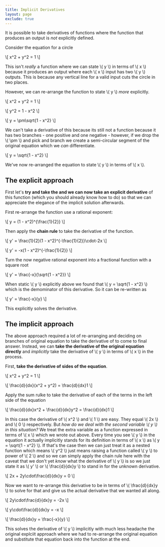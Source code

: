 ```yaml
---
title: Implicit Derivatives
layout: page
exclude: true
---
```


<script type="text/javascript" src="https://cdnjs.cloudflare.com/ajax/libs/mathjax/2.7.0/MathJax.js?config=TeX-AMS_CHTML"></script>

It is possible to take derivatives of functions where the function that produces an output is *not* explicitly defined.

Consider the equation for a circle

\\[ x^2 + y^2 = 1 \\]

This isn't *really* a function where we can state \\( y \\) in terms of \\( x \\) because it produces an output where each \\( x \\) input has two \\( y \\) outputs. This is because any vertical line for a valid input cuts the circle in two places.

However, we can re-arrange the function to state \\( y \\) *more* explicitly.

\\[ x^2 + y^2 = 1 \\]

\\[ y^2 = 1 - x^2 \\]

\\[ y = \pm\sqrt{1 - x^2} \\]

We can't take a derivative of this because its still not a function because it has two branches - one positive and one negative - however, if we drop the \\( \pm \\) and pick and branch we create a semi-circular segment of the original equation which we *can* differentiate.

\\[ y = \sqrt{1 - x^2} \\]

We've now re-arranged the equation to state \\( y \\) in terms of \\( x \\).

## The explicit approach

First let's **try and take the and we can now take an explicit derivative** of this function (which you should already know how to do) so that we can appreciate the elegance of the implicit solution afterwards.

First re-arrange the function use a rational exponent:

\\[ y = (1 - x^2)^{\frac{1}{2}} \\]

Then apply the **chain rule** to take the derivative of the function.

\\[ y' = \frac{1}{2}(1 - x^2)^{-\frac{1}{2}}\cdot-2x \\]

\\[ y' = -x(1 - x^2)^{-\frac{1}{2}} \\]

Turn the now negative rational exponent into a fractional function with a square root

\\[ y' = \frac{-x}{\sqrt{1 - x^2}} \\]

When static \\( y \\) explicitly above we found that \\( y = \sqrt{1 - x^2} \\) which is the demominator of this derivative. So it can be re-written as

\\[ y' = \frac{-x}{y} \\]

This explicitly solves the derivative.

## The implicit approach

The above approach required a lot of re-arranging and deciding on branches of original equation to take the derivative of to come to final answer. Instead, we can **take the derivative of the original equation directly** and *implicitly* take the derivative of \\( y \\) in terms of \\( x \\) in the process.

First, **take the derivative of sides of the equation**.

\\[ x^2 + y^2 = 1 \\]

\\[ \frac{d}{dx}(x^2 + y^2) = \frac{d}{dx}1 \\]

Apply the sum rulke to take the derivative of each of the terms in the left side of the equation

\\[ \frac{d}{dx}x^2 + \frac{d}{dx}y^2 = \frac{d}{dx}1 \\]

In this case the derivative of \\( x^2 \\) and \\( 1 \\) are easy. They equal \\( 2x \\) and \\( 0 \\) respectively. But *how do we deal with the second variable \\( y \\) in this situation?* We treat the extra variable as a function expressed in terms of \\( x \\) which we wrote out above. Every time you see \\( y \\) in the equation it actually implicitly stands for its definition in terms of \\( x \\) as \\( y = \sqrt{1 - x^2} \\). If that's the case then we can just treat it as a nested function which means \\( y^2 \\) just means raising a function called \\( y \\) to power of \\( 2 \\) and so we can simply apply the chain rule here with the caveat that we don't yet *know* what the derivative of \\( y \\) is so we just state it as \\( y' \\) or \\( \frac{d}{dx}y \\) to stand in for the unknown derivative.

\\[ 2x + 2y\cdot\frac{d}{dx}y = 0 \\]

Now we want to re-arrange this derivative to be in terms of \\( \frac{d}{dx}y \\) to solve for that and give us the actual derivative that we wanted all along.

\\[  2y\cdot\frac{d}{dx}y = -2x \\]

\\[ y\cdot\frac{d}{dx}y = -x \\]

\\[ \frac{d}{dx}y = \frac{-x}{y} \\]

This solves the derivative of \\( y \\) implicitly with much less headache the original explciit approach where we had to re-arrange the original equation and substitute that equation back into the function at the end.